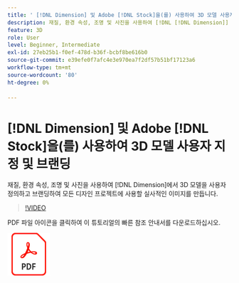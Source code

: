 ```yaml
---
title: ' [!DNL Dimension] 및 Adobe [!DNL Stock]을(를) 사용하여 3D 모델 사용자 지정 및 브랜딩'
description: 재질, 환경 속성, 조명 및 사진을 사용하여 [!DNL [!DNL Dimension]] 에서 3D 모델을 사용자 정의하고 브랜딩하여 모든 디자인 프로젝트에 어울리는 사실적인 이미지를 만들어 보세요
feature: 3D
role: User
level: Beginner, Intermediate
exl-id: 27eb25b1-f0ef-478d-b36f-bcbf8be616b0
source-git-commit: e39efe0f7afc4e3e970ea7f2df57b51bf17123a6
workflow-type: tm+mt
source-wordcount: '80'
ht-degree: 0%

---
```


# [!DNL Dimension] 및 Adobe [!DNL Stock]을(를) 사용하여 3D 모델 사용자 지정 및 브랜딩

재질, 환경 속성, 조명 및 사진을 사용하여 [!DNL Dimension]에서 3D 모델을 사용자 정의하고 브랜딩하여 모든 디자인 프로젝트에 사용할 실사적인 이미지를 만듭니다.

>[!VIDEO](https://video.tv.adobe.com/v/331005?hidetitle=true)

PDF 파일 아이콘을 클릭하여 이 튜토리얼의 빠른 참조 안내서를 다운로드하십시오.

[![PDF 파일 아이콘](../assets/acrobat_PDF_96.png)](../quick-reference/SkiptheShootGettheShot.pdf)
